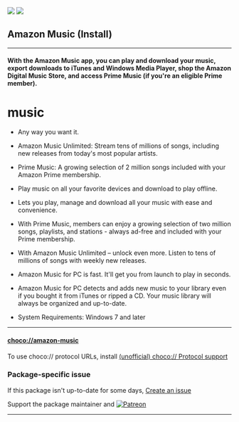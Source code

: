 [![](https://img.shields.io/chocolatey/v/amazon-music?color=green&label=amazon-music)](https://chocolatey.org/packages/amazon-music) [![](https://img.shields.io/chocolatey/dt/amazon-music)](https://chocolatey.org/packages/amazon-music)

## Amazon Music (Install)

---

#### With the Amazon Music app, you can play and download your music, export downloads to iTunes and Windows Media Player, shop the Amazon Digital Music Store, and access Prime Music (if you're an eligible Prime member).

# music

* Any way you want it.
* Amazon Music Unlimited: Stream tens of millions of songs, including new releases from today's most popular artists.
* Prime Music: A growing selection of 2 million songs included with your Amazon Prime membership.
* Play music on all your favorite devices and download to play offline.

* Lets you play, manage and download all your music with ease and convenience.
* With Prime Music, members can enjoy a growing selection of two million songs, playlists, and stations - always ad-free and included with your Prime membership.
* With Amazon Music Unlimited – unlock even more. Listen to tens of millions of songs with weekly new releases.
* Amazon Music for PC is fast. It'll get you from launch to play in seconds.
* Amazon Music for PC detects and adds new music to your library even if you bought it from iTunes or ripped a CD. Your music library will always be organized and up-to-date.
* System Requirements: Windows 7 and later

---

#### [choco://amazon-music](choco://amazon-music)
To use choco:// protocol URLs, install [(unofficial) choco:// Protocol support ](https://chocolatey.org/packages/choco-protocol-support)

### Package-specific issue
If this package isn't up-to-date for some days, [Create an issue](https://github.com/tunisiano187/Chocolatey-packages/issues/new/choose)

Support the package maintainer and [![Patreon](https://cdn.jsdelivr.net/gh/tunisiano187/Chocolatey-packages@d15c4e19c709e7148588d4523ffc6dd3cd3c7e5e/icons/patreon.png)](https://www.patreon.com/tunisiano)

---
